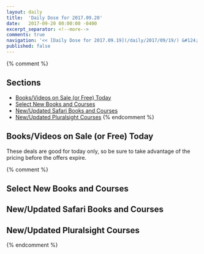 ```yaml
---
layout: daily
title:  'Daily Dose for 2017.09.20'
date:   2017-09-20 00:00:00 -0400
excerpt_separator: <!--more-->
comments: true
navigation: '<< [Daily Dose for 2017.09.19](/daily/2017/09/19/) &#124; [Sep 2017](/daily/2017/09/) &#124; [2017](/daily/2017/) &#124; Daily Dose for 2017.09.21 >>'
published: false
---
```

{% comment %}
## Sections
* [Books/Videos on Sale (or Free) Today](#sale)
* [Select New Books and Courses](#select)
* [New/Updated Safari Books and Courses](#safari-new)
* [New/Updated Pluralsight Courses](#pluralsight-new)
{% endcomment %}

## <a name="sale"></a>Books/Videos on Sale (or Free) Today ##
These deals are good for today only, so be sure to take advantage of the pricing before the offers expire.

{% comment %}
## <a name="select"></a>Select New Books and Courses ##

## <a name="safari-new"></a>New/Updated Safari Books and Courses ## 

## <a name="pluralsight-new"></a>New/Updated Pluralsight Courses ## 
{% endcomment %}
